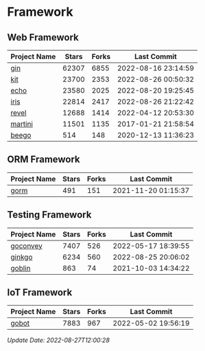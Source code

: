 # Framework

## Web Framework
| Project Name | Stars | Forks | Last Commit |
| ------------ | ----- | ----- | ----------- |
| [gin](https://github.com/gin-gonic/gin) | 62307 | 6855 | 2022-08-16 23:14:59 |
| [kit](https://github.com/go-kit/kit) | 23700 | 2353 | 2022-08-26 00:50:32 |
| [echo](https://github.com/labstack/echo) | 23580 | 2025 | 2022-08-20 19:25:45 |
| [iris](https://github.com/kataras/iris) | 22814 | 2417 | 2022-08-26 21:22:42 |
| [revel](https://github.com/revel/revel) | 12688 | 1414 | 2022-04-12 20:53:30 |
| [martini](https://github.com/go-martini/martini) | 11501 | 1135 | 2017-01-21 21:58:54 |
| [beego](https://github.com/astaxie/beego) | 514 | 148 | 2020-12-13 11:36:23 |

## ORM Framework
| Project Name | Stars | Forks | Last Commit |
| ------------ | ----- | ----- | ----------- |
| [gorm](https://github.com/jinzhu/gorm) | 491 | 151 | 2021-11-20 01:15:37 |

## Testing Framework
| Project Name | Stars | Forks | Last Commit |
| ------------ | ----- | ----- | ----------- |
| [goconvey](https://github.com/smartystreets/goconvey) | 7407 | 526 | 2022-05-17 18:39:55 |
| [ginkgo](https://github.com/onsi/ginkgo) | 6234 | 560 | 2022-08-25 20:06:02 |
| [goblin](https://github.com/franela/goblin) | 863 | 74 | 2021-10-03 14:34:22 |

## IoT Framework
| Project Name | Stars | Forks | Last Commit |
| ------------ | ----- | ----- | ----------- |
| [gobot](https://github.com/hybridgroup/gobot) | 7883 | 967 | 2022-05-02 19:56:19 |

*Update Date: 2022-08-27T12:00:28*